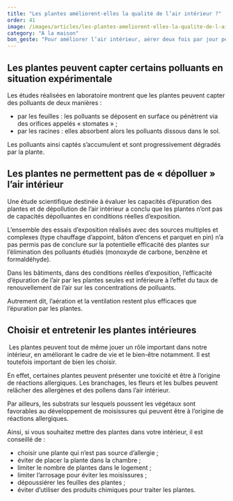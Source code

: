 ```yaml
---
title: "Les plantes améliorent-elles la qualité de l’air intérieur ?"
order: 41
image: /images/articles/les-plantes-ameliorent-elles-la-qualite-de-l-air-interieur.jpg
category: "A la maison"
bon_geste: "Pour améliorer l’air intérieur, aérer deux fois par jour pendant au moins 10 minutes et pendant les activités de nettoyage, cuisson et bricolage."
---
```


## Les plantes peuvent capter certains polluants en situation expérimentale

Les études réalisées en laboratoire montrent que les plantes peuvent capter des polluants de deux manières :
- par les feuilles : les polluants se déposent en surface ou pénètrent via des orifices appelés « stomates »  ;
- par les racines :  elles absorbent alors les polluants dissous dans le sol. 
 
Les polluants ainsi captés s’accumulent et sont progressivement dégradés par la plante. 

## Les plantes ne permettent pas de « dépolluer » l’air intérieur

Une étude scientifique destinée à évaluer les capacités d’épuration des plantes et de dépollution de l’air intérieur a conclu que les plantes n’ont pas de capacités dépolluantes en conditions réelles d’exposition. 

L’ensemble des essais d’exposition réalisés avec des sources multiples et complexes (type chauffage d’appoint, bâton d’encens et parquet en pin) n’a pas permis pas de conclure sur la potentielle efficacité des plantes sur l’élimination des polluants étudiés (monoxyde de carbone, benzène et formaldéhyde). 

Dans les bâtiments, dans des conditions réelles d’exposition, l’efficacité d’épuration de l’air par les plantes seules est inférieure à l’effet du taux de renouvellement de l’air sur les concentrations de polluants.
 
Autrement dit, l’aération et la ventilation restent plus efficaces que l’épuration par les plantes.

## Choisir et entretenir les plantes intérieures
­
Les plantes peuvent tout de même jouer un rôle important dans notre intérieur, en améliorant le cadre de vie et le bien-être notamment. Il est toutefois important de bien les choisir.

En effet, certaines plantes peuvent présenter une toxicité et être à l’origine de réactions allergiques. Les branchages, les fleurs et les bulbes peuvent relâcher des allergènes et des pollens dans l’air intérieur. 

Par ailleurs, les substrats sur lesquels poussent les végétaux sont favorables au développement de moisissures qui peuvent être à l’origine de réactions allergiques.

Ainsi, si vous souhaitez mettre des plantes dans votre intérieur, il est conseillé de :
- choisir une plante qui n’est pas source d’allergie ;
- éviter de placer la plante dans la chambre ;
- limiter le nombre de plantes dans le logement ;
- limiter l’arrosage pour éviter les moisissures ;
- dépoussiérer les feuilles des plantes ;
- éviter d’utiliser des produits chimiques pour traiter les plantes.
